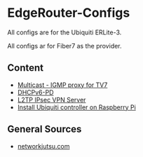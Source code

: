 # EdgeRouter-Configs

All configs are for the Ubiquiti ERLite-3.

All configs ar for Fiber7 as the provider.

## Content
* [Multicast - IGMP proxy for TV7](multicast_-_igmp_proxy.md)
* [DHCPv6-PD](dhcpv6-pd.md)
* [L2TP IPsec VPN Server](l2tp_ipsec_vpn_server.md)
* [Install Ubiquiti controller on Raspberry Pi](ubnt_controller_on_raspi.md)

## General Sources
* [networkjutsu.com](https://networkjutsu.com/category/ubiquiti/)

